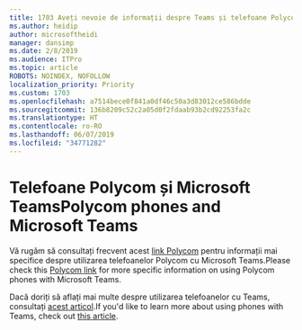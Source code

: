 ```yaml
---
title: 1703 Aveți nevoie de informații despre Teams și telefoane Polycom
ms.author: heidip
author: microsoftheidi
manager: dansimp
ms.date: 2/8/2019
ms.audience: ITPro
ms.topic: article
ROBOTS: NOINDEX, NOFOLLOW
localization_priority: Priority
ms.custom: 1703
ms.openlocfilehash: a7514bece0f841a0df46c50a3d83012ce586bdde
ms.sourcegitcommit: 136b8209c52c2a05d0f2fdaab93b2cd92253fa2c
ms.translationtype: HT
ms.contentlocale: ro-RO
ms.lasthandoff: 06/07/2019
ms.locfileid: "34771282"
---
```

# <a name="polycom-phones-and-microsoft-teams"></a><span data-ttu-id="93f78-102">Telefoane Polycom și Microsoft Teams</span><span class="sxs-lookup"><span data-stu-id="93f78-102">Polycom phones and Microsoft Teams</span></span>

<span data-ttu-id="93f78-103">Vă rugăm să consultați frecvent acest [link Polycom](http://www.polycom.com/content/dam/polycom/common/documents/faqs/polycom-phones-and-microsoft-teams-faq-enus.pdf) pentru informații mai specifice despre utilizarea telefoanelor Polycom cu Microsoft Teams.</span><span class="sxs-lookup"><span data-stu-id="93f78-103">Please check this [Polycom link](http://www.polycom.com/content/dam/polycom/common/documents/faqs/polycom-phones-and-microsoft-teams-faq-enus.pdf) for more specific information on using Polycom phones with Microsoft Teams.</span></span>

<span data-ttu-id="93f78-104">Dacă doriți să aflați mai multe despre utilizarea telefoanelor cu Teams, consultați [acest articol](https://docs.microsoft.com/microsoftteams/phones-for-teams).</span><span class="sxs-lookup"><span data-stu-id="93f78-104">If you'd like to learn more about using phones with Teams, check out [this article](https://docs.microsoft.com/microsoftteams/phones-for-teams).</span></span>
